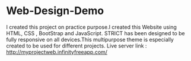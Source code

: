 # Web-Design-Demo
I created this project on practice purpose.I created this Website using HTML, CSS , BootStrap and JavaScript.
STRICT has been designed to be fully responsive on all devices.This multipurpose theme is especially created to be used for different projects.
Live server link : http://myprojectweb.infinityfreeapp.com/
